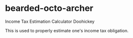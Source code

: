 # bearded-octo-archer
Income Tax Estimation Calculator Doohickey

This is used to properly estimate one's income tax obligation.

